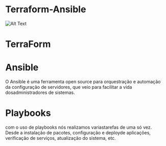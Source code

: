 # Terraform-Ansible


![Alt Text](https://www.google.com.br/url?sa=i&source=images&cd=&cad=rja&uact=8&ved=2ahUKEwjdwMfyrZXfAhWJgZAKHU8OBEAQjRx6BAgBEAU&url=https%3A%2F%2Fazure.microsoft.com%2Fpt-pt%2Fblog%2Finvesting-deeply-in-terraform-on-azure%2F&psig=AOvVaw3ObZO5gE2Tc5j4ndWABCFb&ust=1544534587953817)

# TerraForm





# Ansible
O Ansible é uma ferramenta open source para orquestração e automação da configuração de servidores, que veio para facilitar a vida dosadministradores de sistemas.

# Playbooks 
com o uso de playbooks nós realizamos variastarefas de uma só vez. Desde a instalação de pacotes, configuração e deployde aplicações, verificação de serviços, atualização do sistema, etc. 
